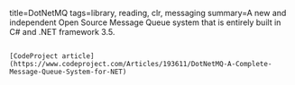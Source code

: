 title=DotNetMQ
tags=library, reading, clr, messaging
summary=A new and independent Open Source Message Queue system that is entirely built in C# and .NET framework 3.5.
~~~~~~

[CodeProject article](https://www.codeproject.com/Articles/193611/DotNetMQ-A-Complete-Message-Queue-System-for-NET)
